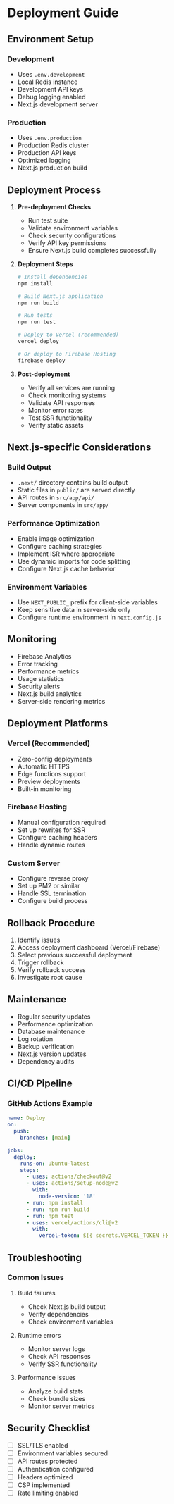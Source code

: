 # Deployment Guide

## Environment Setup

### Development
- Uses `.env.development`
- Local Redis instance
- Development API keys
- Debug logging enabled
- Next.js development server

### Production
- Uses `.env.production`
- Production Redis cluster
- Production API keys
- Optimized logging
- Next.js production build

## Deployment Process

1. **Pre-deployment Checks**
   - Run test suite
   - Validate environment variables
   - Check security configurations
   - Verify API key permissions
   - Ensure Next.js build completes successfully

2. **Deployment Steps**
   ```bash
   # Install dependencies
   npm install

   # Build Next.js application
   npm run build

   # Run tests
   npm run test

   # Deploy to Vercel (recommended)
   vercel deploy

   # Or deploy to Firebase Hosting
   firebase deploy
   ```

3. **Post-deployment**
   - Verify all services are running
   - Check monitoring systems
   - Validate API responses
   - Monitor error rates
   - Test SSR functionality
   - Verify static assets

## Next.js-specific Considerations

### Build Output
- `.next/` directory contains build output
- Static files in `public/` are served directly
- API routes in `src/app/api/`
- Server components in `src/app/`

### Performance Optimization
- Enable image optimization
- Configure caching strategies
- Implement ISR where appropriate
- Use dynamic imports for code splitting
- Configure Next.js cache behavior

### Environment Variables
- Use `NEXT_PUBLIC_` prefix for client-side variables
- Keep sensitive data in server-side only
- Configure runtime environment in `next.config.js`

## Monitoring

- Firebase Analytics
- Error tracking
- Performance metrics
- Usage statistics
- Security alerts
- Next.js build analytics
- Server-side rendering metrics

## Deployment Platforms

### Vercel (Recommended)
- Zero-config deployments
- Automatic HTTPS
- Edge functions support
- Preview deployments
- Built-in monitoring

### Firebase Hosting
- Manual configuration required
- Set up rewrites for SSR
- Configure caching headers
- Handle dynamic routes

### Custom Server
- Configure reverse proxy
- Set up PM2 or similar
- Handle SSL termination
- Configure build process

## Rollback Procedure

1. Identify issues
2. Access deployment dashboard (Vercel/Firebase)
3. Select previous successful deployment
4. Trigger rollback
5. Verify rollback success
6. Investigate root cause

## Maintenance

- Regular security updates
- Performance optimization
- Database maintenance
- Log rotation
- Backup verification
- Next.js version updates
- Dependency audits

## CI/CD Pipeline

### GitHub Actions Example
```yaml
name: Deploy
on:
  push:
    branches: [main]

jobs:
  deploy:
    runs-on: ubuntu-latest
    steps:
      - uses: actions/checkout@v2
      - uses: actions/setup-node@v2
        with:
          node-version: '18'
      - run: npm install
      - run: npm run build
      - run: npm test
      - uses: vercel/actions/cli@v2
        with:
          vercel-token: ${{ secrets.VERCEL_TOKEN }}
```

## Troubleshooting

### Common Issues
1. Build failures
   - Check Next.js build output
   - Verify dependencies
   - Check environment variables

2. Runtime errors
   - Monitor server logs
   - Check API responses
   - Verify SSR functionality

3. Performance issues
   - Analyze build stats
   - Check bundle sizes
   - Monitor server metrics

## Security Checklist

- [ ] SSL/TLS enabled
- [ ] Environment variables secured
- [ ] API routes protected
- [ ] Authentication configured
- [ ] Headers optimized
- [ ] CSP implemented
- [ ] Rate limiting enabled
